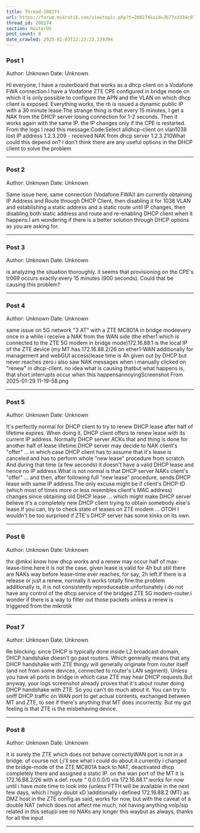 ```yaml
---
title: Thread-208274
url: https://forum.mikrotik.com/viewtopic.php?t=208274&sid=3b77a3334c914448dbbc02bfdff4c3aa
thread_id: 208274
section: RouterOS
post_count: 8
date_crawled: 2025-02-03T12:13:23.339394
---
```


### Post 1
Author: Unknown
Date: Unknown

Hi everyone, I have a routerboard that works as a dhcp client on a Vodafone FWA connection.I have a Vodafone ZTE CPE configured in bridge mode on which it is only possible to configure the APN and the VLAN on which dhcp client is exposed. Everything works, the rb is issued a dynamic public IP with a 30 minute lease.The strange thing is that every 15 minutes, I get a NAK from the DHCP server losing connection for 1-2 seconds. Then it works again with the same IP. the IP changes only if the CPE is restarted. From the logs I read this message:Code:Select alldhcp-client on vlan1038 lost IP address 1.2.3.209 - received NAK from dhcp server 1.2.3.210What could this depend on? I don't think there are any useful options in the DHCP client to solve the problem

---
### Post 2
Author: Unknown
Date: Unknown

Same issue here, same connection (Vodafone FWA)I am currently obtaining IP Address and Route through DHCP Client, then disabling it for 1038 VLAN and establishing a static address and a static route until IP changes, then disabling both static address and route and re-enabling DHCP client when it happens.I am wondering if there is a better solution through DHCP options as you are asking for.

---
### Post 3
Author: Unknown
Date: Unknown

is analyzing the situation thoroughly.  it seems that provisioning on the CPE's tr069 occurs exactly every 15 minutes (900 seconds).  Could that be causing this problem?

---
### Post 4
Author: Unknown
Date: Unknown

same issue on 5G network "3 AT" with a ZTE MC801A in bridge modeevery once in a while i receive a NAK from the WAN side (the ether1 which is connected to the ZTE 5G modem in bridge mode)172.16.88.1 is the local IP of the ZTE device (my MT has 172.16.88.2/26 on ether1-WAN additionally for management and webGUI access)lease time is 4h given out by DHCP but never reaches zero.i also saw NAK messages when i manually clicked on "renew" in dhcp-client. no idea what is causing thatbut what happens is, that short interrupts occur when this happensannoyingScreenshot From 2025-01-29 11-19-58.png

---
### Post 5
Author: Unknown
Date: Unknown

It's perfectly normal for DHCP client to try to renew DHCP lease after half of lifetime expires. When doing it, DHCP client offers to renew lease with its current IP address. Normally DHCP server ACKs that and thing is done for another half of lease lifetime.DHCP server may decide to NAK client's "offer" ... in which case DHCP client has to assume that it's lease is canceled and has to perform whole "new lease" procedure from scratch. And during that time (a few seconds) it doesn't have a valid DHCP lease and hence no IP address.What is not normal is that DHCP server NAKs client's "offer" ... and then, after following full "new lease" procedure, sends DHCP lease with same IP address.The only excuse might be if client's DHCP-ID (which most of times more or less resembles client's MAC address) changes since obtaining old DHCP lease ... which might make DHCP server believe it's a completely new DHCP client trying to obtain somebody else's lease.If you can, try to check state of leases on ZTE modem ... OTOH I wouldn't be too surprised if ZTE's DHCP server has some kinks on its own.

---
### Post 6
Author: Unknown
Date: Unknown

thx @mkxi know how dhcp works and a renew may occur half of max-lease-time.here it is not the case. given lease is valid for 4h but still there are NAKs way before lease-time ever reaches, for say, 2h left.if there is a release or just a renew, normally it works totally fine.the problem additionally is, it is not consistently reproduceable.unfortunately i do not have any control of the dhcp service of the bridged ZTE 5G modem-router.i wonder if there is a way to filter out those packets unless a renew is triggered from the mikrotik

---
### Post 7
Author: Unknown
Date: Unknown

Re blocking: since DHCP is typically done inside L2 broadcast domain, DHCP handshake doesn't go past routers. Which generally means that any DHCP handshake with ZTE thingy will generally originate from router itself (and not from some devices, connected to router's LAN segment). Unless you have all ports in bridge in which case ZTE may hear DHCP requests.But anyway, your logs screenshot already proves that it's about router doing DHCP handshake with ZTE. So you can't do much about it. You can try to sniff DHCP traffic on WAN port to get actual contents, exchanged between MT and ZTE, to see if there's anything that MT does incorrectly. But my gut feeling is that ZTE is the misbehaving device.

---
### Post 8
Author: Unknown
Date: Unknown

it is surely the ZTE which does not behave correctlyWAN port is not in a bridge. of course not (;i'll see what i could do about it.currently i changed the bridge-mode of the ZTE MC801A back to NAT, deactivated dhcp completely there and assigned a static IP. on the wan port of the MT it is 172.16.88.2/26 with a def. route " 0.0.0.0/0 via 172.16.88.1".works for now until i have mote time to look into (unless FTTH will be available in the next few days, which i higly doubt xD )additionally i defined 172.16.88.2 (MT) as DMZ host in the ZTE config.as said, works for now, but with the caveat of a double NAT (which does not affect me much, not having anything voip/sip related in this setup)i see no NAKs any longer this waybut as always, thanks for all the input

---
